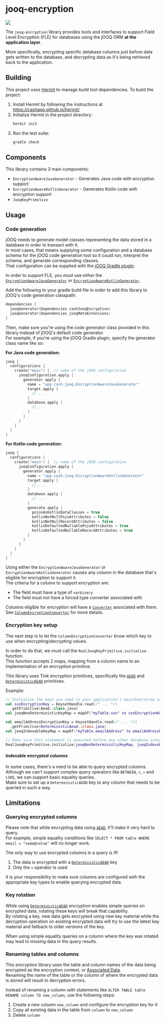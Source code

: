 # jooq-encryption

[<img src="https://img.shields.io/maven-central/v/app.cash.jooq/jooq-encryption"/>](https://central.sonatype.com/artifact/app.cash.jooq/jooq-encryption)

The `jooq-encryption` library provides tools and interfaces to support Field Level Encryption 
(FLE) for databases using the jOOQ ORM **at the application layer**.

More specifically, encrypting specific database columns just before data gets written to the database,
and decrypting data as it's being retrieved back to the application.

## Building

This project uses [Hermit](https://cashapp.github.io/hermit/) to manage build tool dependencies. To build the project:

1. Install Hermit by following the instructions at https://cashapp.github.io/hermit/
2. Initialize Hermit in the project directory:
   ```bash
   hermit init
   ```
3. Run the test suite:
   ```bash
   gradle check
   ```

## Components

This library contains 3 main components:
 - `EncryptionAwareJavaGenerator` - Generates Java code with encryption support
 - `EncryptionAwareKotlinGenerator` - Generates Kotlin code with encryption support
 - `JooqKeyPrimitive`

## Usage

### Code generation

jOOQ needs to generate model classes representing the data stored in a database in order to transact with it.    
In most cases, that means supplying some configuration and a database schema for the jOOQ code generation tool
so it could run, interpret the schema, and generate corresponding classes.  
That configuration can be supplied with the [jOOQ Gradle plugin](https://www.jooq.org/doc/latest/manual/code-generation/codegen-gradle/).

In order to support FLE, you must use either the [`EncryptionAwareJavaGenerator`](src/main/kotlin/app/cash/jooq/EncryptionAwareJavaGenerator.kt) 
or [`EncryptionAwareKotlinGenerator`](src/main/kotlin/app/cash/jooq/EncryptionAwareKotlinGenerator.kt).

Add the following to your gradle build file in order to add this library to jOOQ's code generation classpath:
```kotlin
dependencies {
  jooqGenerator(Dependencies.cashJooqEncryption)
  jooqGenerator(Dependencies.jooqMetaExtensions)
}
```

Then, make sure you're using the code generator class provided in this library instead of jOOQ's default code generator.  
For example, if you're using the jOOQ Gradle plugin, specify the generator class name like so:

**For Java code generation:**
```kotlin
jooq {
  configurations {
    create("main") {  // name of the jOOQ configuration
      jooqConfiguration.apply {
        generator.apply {
          name = "app.cash.jooq.EncryptionAwareJavaGenerator"
          target.apply {
            // ...
          }
          database.apply {
            // ...
          }
        }
      }
    }
  }
}
```

**For Kotlin code generation:**
```kotlin
jooq {
  configurations {
    create("main") {  // name of the jOOQ configuration
      jooqConfiguration.apply {
        generator.apply {
          name = "app.cash.jooq.EncryptionAwareKotlinGenerator"
          target.apply {
            // ...
          }
          database.apply {
            // ...
          }
          generate.apply {
            pojosAsKotlinDataClasses = true
            kotlinNotNullPojoAttributes = false
            kotlinNotNullRecordAttributes = false
            kotlinDefaultedNullablePojoAttributes = true
            kotlinDefaultedNullableRecordAttributes = true
          }
        }
      }
    }
  }
}
```

Using either the `EncryptionAwareJavaGenerator` or `EncryptionAwareKotlinGenerator` causes any column in the database that's eligible for encryption to support it.  
The criteria for a column to support encryption are:
 - The field must have a type of `varbinary`
 - The field must not have a forced type converter associated with

Columns eligible for encryption will have a [`Converter`](https://www.jooq.org/javadoc/latest/org.jooq/org/jooq/Converter.html)
associated with them.  
See [`ColumnEncryptionConverter`](src/main/kotlin/app/cash/jooq/ColumnEncryptionConverter.kt) for more details.

### Encryption key setup

The next step is to let the `ColumnEncryptionConverter` know which key to use when encrypting/decrypting values.

In order to do that, we must call the `RealJooqKeyPrimitive.initialize` function.  
This function accepts 2 maps, mapping from a column name to an implementation of an encryption primitive.

This library uses Tink encryption primitives, specifically the [`AEAD`](https://github.com/google/tink/blob/master/docs/PRIMITIVES.md#authenticated-encryption-with-associated-data) 
and [`DeterministicAEAD`](https://github.com/google/tink/blob/master/docs/PRIMITIVES.md#deterministic-authenticated-encryption-with-associated-data) primitives.

Example:
```kotlin
// Initialize the keys you need in your application's main/bootstrap section
val ssnEncryptionKey = KeysetHandle.read(/* ... */)
  .getPrimitive(Aead::class.java)
val jooqNonDeterministicKeyMap = mapOf("myTable.ssn" to ssnEncryptionKey)

val emailAddressEncryptionKey = KeysetHandle.read(/* ... */)
  .getPrimitive(DeterministicAead::class.java)
val jooqIndexableKeyMap = mapOf("myTable.emailAddress" to emailAddressEncryptionKey)

// Make sure this statement is executed before any other database interactions
RealJooqKeyPrimitive.initialize(jooqNonDeterministicKeyMap, jooqIndexableKeyMap)
```

#### Indexable encrypted columns

In some cases, there's a need to be able to query encrypted columns.  
Although we can't support complex query operators like `BETWEEN`, `<`, `>` and `LIKE`, we can support basic equality queries.  
Make sure to set up a `DeterministicAEAD` key to any column that needs to be queried in such a way.

## Limitations

### Querying encrypted columns

Please note that while encrypting data using [`AEAD`](https://github.com/google/tink/blob/master/docs/PRIMITIVES.md#authenticated-encryption-with-associated-data), it'll make it very hard to query.  
For example, simple equality conditions like `SELECT * FROM table WHERE email = "some@value"` will no longer work.

The only way to use encrypted columns in a query is iff:

1. The data is encrypted with a [`DeterministicAEAD`](https://github.com/google/tink/blob/master/docs/PRIMITIVES.md#deterministic-authenticated-encryption-with-associated-data) key
2. Only the `=` operator is used

It is your responsibility to make sure columns are configured with the appropriate key types to enable querying encrypted data.

### Key rotation

While using [`DeterministicAEAD`](https://github.com/google/tink/blob/master/docs/PRIMITIVES.md#deterministic-authenticated-encryption-with-associated-data) encryption enables simple queries on encrypted data,
rotating these keys will break that capability.  
By rotating a key, new data gets encrypted using new key material while the decryption operation on existing encrypted data will try to use the latest key material and fallback to older versions of the key.

When using simple equality queries on a column where the key was rotated may lead to missing data in the query results.

### Renaming tables and columns

This encryption library uses the table and column names of the data being encrypted as the encryption context, 
or [Associated Data](https://github.com/google/tink/blob/master/docs/PRIMITIVES.md#authenticated-encryption-with-associated-data).  
Renaming the name of the table or the column of where the encrypted data is stored will result
in decryption errors.

Instead of renaming a column with statements like `ALTER TABLE table RENAME column TO new_column`,
use the following steps:

1. Create a new column `new_column` and configure the encryption key for it
2. Copy all existing data in the table from `column` to `new_column`
3. Delete `column`
